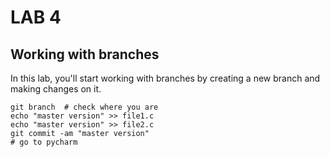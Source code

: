 # LAB 4
## Working with branches
In this lab, you'll start working with branches by creating a new branch
and making changes on it.

```shell
git branch  # check where you are 
echo "master version" >> file1.c 
echo "master version" >> file2.c
git commit -am "master version"
# go to pycharm 

```